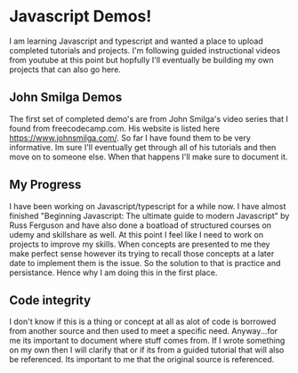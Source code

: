 # Javascript Demos!
I am learning Javascript and typescript and wanted a place to upload completed tutorials and projects.  I'm following guided instructional videos from youtube at this point but hopfully I'll eventually be building my own projects that can also go here.    

## John Smilga Demos
The first set of completed demo's are from John Smilga's video series that I found from freecodecamp.com.  His website is listed here https://www.johnsmilga.com/.   So far I have found them to be very informative.  Im sure I'll eventually get through all of his tutorials and then move on to someone else.  When that happens I'll make sure to document it.  

## My Progress
I have been working on Javascript/typescript for a while now.  I have almost finished "Beginning Javascript: The ultimate guide to modern Javascript" by Russ Ferguson and have also done a boatload of structured courses on udemy and skillshare as well.   At this point I feel like I need to work on projects to improve my skills.   When concepts are presented to me they make perfect sense however its trying to recall those concepts at a later date to implement them is the issue.   So the solution to that is practice and persistance.  Hence why I am doing this in the first place.   

## Code integrity
I don't know if this is a thing or concept at all as alot of code is borrowed from another source and then used to meet a specific need.   Anyway...for me its important to document where stuff comes from.  If I wrote something on my own then I will clarify that or if its from a guided tutorial that will also be referenced.  Its important to me that the original source is referenced.  

